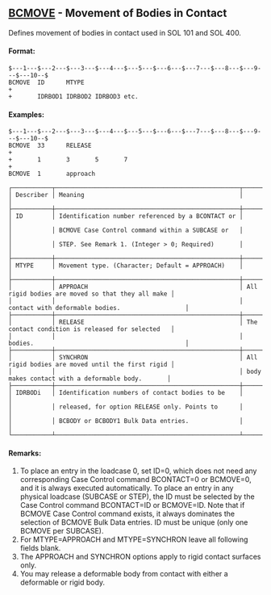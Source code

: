## [BCMOVE](https://help.hexagonmi.com/bundle/MSC_Nastran_2022.4/page/Nastran_Combined_Book/qrg/bulkab/TOC.BCMOVE.xhtml) - Movement of Bodies in Contact

Defines movement of bodies in contact used in SOL 101 and SOL 400.

#### Format:

```nastran
$---1---$---2---$---3---$---4---$---5---$---6---$---7---$---8---$---9---$---10--$
BCMOVE  ID      MTYPE                                                   +
+       IDRBOD1 IDRBOD2 IDRBOD3 etc.
```

#### Examples:

```nastran
$---1---$---2---$---3---$---4---$---5---$---6---$---7---$---8---$---9---$---10--$
BCMOVE  33      RELEASE                                                 +
+       1       3       5       7                                       +
BCMOVE  1       approach
```

```text
┌───────────┬───────────────────────────────────────────────────┬──────────────────────────────────────────────────┐
│ Describer │ Meaning                                           │                                                  │
├───────────┼───────────────────────────────────────────────────┼──────────────────────────────────────────────────┤
│ ID        │ Identification number referenced by a BCONTACT or │                                                  │
│           │ BCMOVE Case Control command within a SUBCASE or   │                                                  │
│           │ STEP. See Remark 1. (Integer > 0; Required)       │                                                  │
├───────────┼───────────────────────────────────────────────────┼──────────────────────────────────────────────────┤
│ MTYPE     │ Movement type. (Character; Default = APPROACH)    │                                                  │
├───────────┼───────────────────────────────────────────────────┼──────────────────────────────────────────────────┤
│           │ APPROACH                                          │ All rigid bodies are moved so that they all make │
│           │                                                   │ contact with deformable bodies.                  │
├───────────┼───────────────────────────────────────────────────┼──────────────────────────────────────────────────┤
│           │ RELEASE                                           │ The contact condition is released for selected   │
│           │                                                   │ bodies.                                          │
├───────────┼───────────────────────────────────────────────────┼──────────────────────────────────────────────────┤
│           │ SYNCHRON                                          │ All rigid bodies are moved until the first rigid │
│           │                                                   │ body makes contact with a deformable body.       │
├───────────┼───────────────────────────────────────────────────┼──────────────────────────────────────────────────┤
│ IDRBODi   │ Identification numbers of contact bodies to be    │                                                  │
│           │ released, for option RELEASE only. Points to      │                                                  │
│           │ BCBODY or BCBODY1 Bulk Data entries.              │                                                  │
└───────────┴───────────────────────────────────────────────────┴──────────────────────────────────────────────────┘
```

#### Remarks:

1. To place an entry in the loadcase 0, set ID=0, which does not need any corresponding Case Control command BCONTACT=0 or BCMOVE=0, and it is always executed automatically. To place an entry in any physical loadcase (SUBCASE or STEP), the ID must be selected by the Case Control command BCONTACT=ID or BCMOVE=ID. Note that if BCMOVE Case Control command exists, it always dominates the selection of BCMOVE Bulk Data entries. ID must be unique (only one BCMOVE per SUBCASE).
2. For MTYPE=APPROACH and MTYPE=SYNCHRON leave all following fields blank.
3. The APPROACH and SYNCHRON options apply to rigid contact surfaces only.
4. You may release a deformable body from contact with either a deformable or rigid body.
